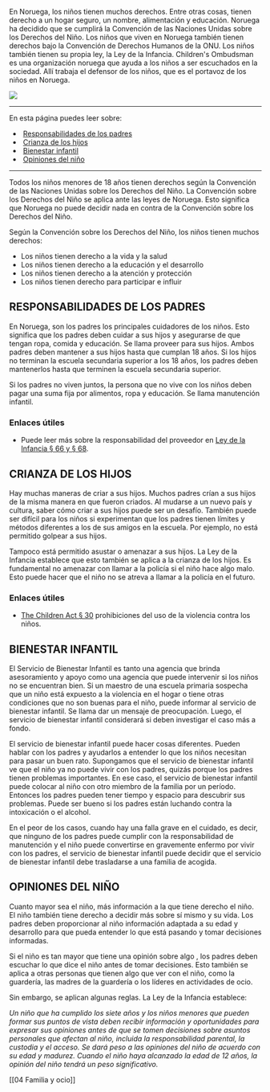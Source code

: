 En Noruega, los niños tienen muchos derechos. Entre otras cosas, tienen derecho a un hogar seguro, un nombre, alimentación y educación. Noruega ha decidido que se cumplirá la Convención de las Naciones Unidas sobre los Derechos del Niño. Los niños que viven en Noruega también tienen derechos bajo la Convención de Derechos Humanos de la ONU. Los niños también tienen su propia ley, la Ley de la Infancia. Children's Ombudsman es una organización noruega que ayuda a los niños a ser escuchados en la sociedad. Allí trabaja el defensor de los niños, que es el portavoz de los niños en Noruega.

![](https://cdn.kursoria.no/pensum/elements/-_hygtfr.jpg)

---

En esta página puedes leer sobre:

-    [Responsabilidades de los padres](#responsabilidades-de-los-padres)
-    [Crianza de los hijos](#crianza-de-los-hijos)
-    [Bienestar infantil](#bienestar-infantil-)
-    [Opiniones del niño](#opiniones-del-ni%C3%B1o)

---

Todos los niños menores de 18 años tienen derechos según la Convención de las Naciones Unidas sobre los Derechos del Niño. La Convención sobre los Derechos del Niño se aplica ante las leyes de Noruega. Esto significa que Noruega no puede decidir nada en contra de la Convención sobre los Derechos del Niño.

Según la Convención sobre los Derechos del Niño, los niños tienen muchos derechos:

-   Los niños tienen derecho a la vida y la salud
-   Los niños tienen derecho a la educación y el desarrollo
-   Los niños tienen derecho a la atención y protección
-   Los niños tienen derecho para participar e influir

## RESPONSABILIDADES DE LOS PADRES

En Noruega, son los padres los principales cuidadores de los niños. Esto significa que los padres deben cuidar a sus hijos y asegurarse de que tengan ropa, comida y educación. Se llama proveer para sus hijos. Ambos padres deben mantener a sus hijos hasta que cumplan 18 años. Si los hijos no terminan la escuela secundaria superior a los 18 años, los padres deben mantenerlos hasta que terminen la escuela secundaria superior.

Si los padres no viven juntos, la persona que no vive con los niños deben pagar una suma fija por alimentos, ropa y educación. Se llama manutención infantil.

### Enlaces útiles

-   Puede leer más sobre la responsabilidad del proveedor en [Ley de la Infancia § 66 y § 68](https://lovdata.no/NLE/lov/1981-04-08-7/%C2%A766).

## CRIANZA DE LOS HIJOS

Hay muchas maneras de criar a sus hijos. Muchos padres crían a sus hijos de la misma manera en que fueron criados. Al mudarse a un nuevo país y cultura, saber cómo criar a sus hijos puede ser un desafío. También puede ser difícil para los niños si experimentan que los padres tienen límites y métodos diferentes a los de sus amigos en la escuela. Por ejemplo, no está permitido golpear a sus hijos.

Tampoco está permitido asustar o amenazar a sus hijos. La Ley de la Infancia establece que esto también se aplica a la crianza de los hijos. Es fundamental no amenazar con llamar a la policía si el niño hace algo malo. Esto puede hacer que el niño no se atreva a llamar a la policía en el futuro.

### Enlaces útiles

-   [The Children Act § 30](https://lovdata.no/NLE/lov/1981-04-08-7/%C2%A730) prohibiciones del uso de la violencia contra los niños.

## BIENESTAR INFANTIL

El Servicio de Bienestar Infantil es tanto una agencia que brinda asesoramiento y apoyo como una agencia que puede intervenir si los niños no se encuentran bien. Si un maestro de una escuela primaria sospecha que un niño está expuesto a la violencia en el hogar o tiene otras condiciones que no son buenas para el niño, puede informar al servicio de bienestar infantil. Se llama dar un mensaje de preocupación. Luego, el servicio de bienestar infantil considerará si deben investigar el caso más a fondo.

El servicio de bienestar infantil puede hacer cosas diferentes. Pueden hablar con los padres y ayudarlos a entender lo que los niños necesitan para pasar un buen rato. Supongamos que el servicio de bienestar infantil ve que el niño ya no puede vivir con los padres, quizás porque los padres tienen problemas importantes. En ese caso, el servicio de bienestar infantil puede colocar al niño con otro miembro de la familia por un período. Entonces los padres pueden tener tiempo y espacio para descubrir sus problemas. Puede ser bueno si los padres están luchando contra la intoxicación o el alcohol.

En el peor de los casos, cuando hay una falla grave en el cuidado, es decir, que ninguno de los padres puede cumplir con la responsabilidad de manutención y el niño puede convertirse en gravemente enfermo por vivir con los padres, el servicio de bienestar infantil puede decidir que el servicio de bienestar infantil debe trasladarse a una familia de acogida.

## OPINIONES DEL NIÑO

Cuanto mayor sea el niño, más información a la que tiene derecho el niño. El niño también tiene derecho a decidir más sobre sí mismo y su vida. Los padres deben proporcionar al niño información adaptada a su edad y desarrollo para que pueda entender lo que está pasando y tomar decisiones informadas.

Si el niño es tan mayor que tiene una opinión sobre algo , los padres deben escuchar lo que dice el niño antes de tomar decisiones. Esto también se aplica a otras personas que tienen algo que ver con el niño, como la guardería, las madres de la guardería o los líderes en actividades de ocio.

Sin embargo, se aplican algunas reglas. La Ley de la Infancia establece:

_Un niño que ha cumplido los siete años y los niños menores que pueden formar sus puntos de vista deben recibir información y oportunidades para expresar sus opiniones antes de que se tomen decisiones sobre asuntos personales que afectan al niño, incluida la responsabilidad parental, la custodia y el acceso. Se dará peso a las opiniones del niño de acuerdo con su edad y madurez. Cuando el niño haya alcanzado la edad de 12 años, la opinión del niño tendrá un peso significativo._

[[04 Familia y ocio]]